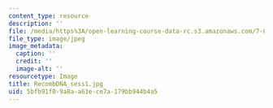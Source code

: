 ```yaml
---
content_type: resource
description: ''
file: /media/https%3A/open-learning-course-data-rc.s3.amazonaws.com/7-01sc-fundamentals-of-biology-fall-2011/5bfb91f09a8aa63ece7a179bb944b4a5_RecombDNA_sess1.jpg
file_type: image/jpeg
image_metadata:
  caption: ''
  credit: ''
  image-alt: ''
resourcetype: Image
title: RecombDNA_sess1.jpg
uid: 5bfb91f0-9a8a-a63e-ce7a-179bb944b4a5
---
```

